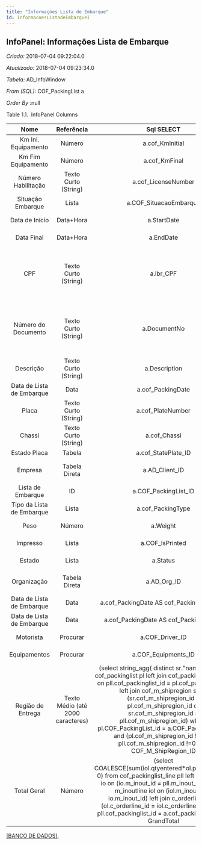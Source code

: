 ```yaml
---
title: "Informações Lista de Embarque"
id: InformacoesListadeEmbarqueI
---
```

<div id="d124083e1" class="section chapter">

<div class="titlepage">

<div>

<div>

## InfoPanel: Informações Lista de Embarque

</div>

</div>

</div>

<span class="emphasis"> *Criado:* </span>2018-07-04 09:22:04.0

<span class="emphasis"> *Atualizado:* </span>2018-07-04 09:23:34.0

<span class="emphasis"> *Tabela:* </span>AD\_InfoWindow

<span class="emphasis"> *From (SQL):* </span>COF\_PackingList a

<span class="emphasis"> *Order By :*</span>null

<div id="d124083e25" class="table">

<div class="table-title">

Table 1.1.  InfoPanel
Columns

</div>

<div class="table-contents">

|           Nome            |            Referência             |                                                                                                                                                                                                                                    Sql SELECT                                                                                                                                                                                                                                    |                                       QueryCriteria                                        |                  Descrição                   |                                                                                                                                                                                                                                                                                                                                                       Comentário/Ajuda                                                                                                                                                                                                                                                                                                                                                       |
| :-----------------------: | :-------------------------------: | :------------------------------------------------------------------------------------------------------------------------------------------------------------------------------------------------------------------------------------------------------------------------------------------------------------------------------------------------------------------------------------------------------------------------------------------------------------------------------: | :----------------------------------------------------------------------------------------: | :------------------------------------------: | :--------------------------------------------------------------------------------------------------------------------------------------------------------------------------------------------------------------------------------------------------------------------------------------------------------------------------------------------------------------------------------------------------------------------------------------------------------------------------------------------------------------------------------------------------------------------------------------------------------------------------------------------------------------------------------------------------------------------------: |
|    Km Ini. Equipamento    |              Número               |                                                                                                                                                                                                                                 a.cof\_KmInitial                                                                                                                                                                                                                                 |                                                                                            |                     null                     |                                                                                                                                                                                                                                                                                                                                                             null                                                                                                                                                                                                                                                                                                                                                             |
|    Km Fim Equipamento     |              Número               |                                                                                                                                                                                                                                  a.cof\_KmFinal                                                                                                                                                                                                                                  |                                                                                            |                     null                     |                                                                                                                                                                                                                                                                                                                                                             null                                                                                                                                                                                                                                                                                                                                                             |
|    Número Habilitação     |       Texto Curto (String)        |                                                                                                                                                                                                                               a.cof\_LicenseNumber                                                                                                                                                                                                                               |                                                                                            |                     null                     |                                                                                                                                                                                                                                                                                                                                                             null                                                                                                                                                                                                                                                                                                                                                             |
|     Situação Embarque     |               Lista               |                                                                                                                                                                                                                             a.COF\_SituacaoEmbarque                                                                                                                                                                                                                              |   <span class="emphasis">*Operador:*</span>= <span class="emphasis">*Função:*</span>null   |                     null                     |                                                                                                                                                                                                                                                                                                                                                             null                                                                                                                                                                                                                                                                                                                                                             |
|      Data de Início       |             Data+Hora             |                                                                                                                                                                                                                                   a.StartDate                                                                                                                                                                                                                                    |                                                                                            |      Primeira data efetiva (inclusive)       |                                                                                                                                                                                                                                                                                                                                   A "Data de Início" indica o primeiro dia ou data inicial                                                                                                                                                                                                                                                                                                                                   |
|        Data Final         |             Data+Hora             |                                                                                                                                                                                                                                    a.EndDate                                                                                                                                                                                                                                     |                                                                                            |       Última data efetiva (inclusive)        |                                                                                                                                                                                                                                                                                                                                       A "Data Final" indica a última data nesta faixa.                                                                                                                                                                                                                                                                                                                                       |
|            CPF            |       Texto Curto (String)        |                                                                                                                                                                                                                                    a.lbr\_CPF                                                                                                                                                                                                                                    |                                                                                            |         Cadastro de Pessoas Físicas          |                           \< a href="http://www.serasa.com.br" target="\_blank"\> Serasa\< /a\> \< a href="http://www.sintegra.gov.br" target="\_blank"\> Sintegra\< /a\> \< a href="https://www.ccfacil.com.br/Login.asp?ret\_link=%2FConsulta%2Easp%3FCodConsulta%3D34" target="\_blank"\> CCFácil\< /a\> \< a href="http://www.receita.fazenda.gov.br/PessoaJuridica/CNPJ/cnpjreva/Cnpjreva\_Solicitacao.asp" target="\_blank"\> Receita \< /a\> \< a href="http://www.sci.com.br/" target="\_blank"\> Equifax (SCI)\< /a\> \< a href="http://www8.receita.fazenda.gov.br/SimplesNacional/Aplicacoes/ATBHE/ConsultaOptantes.app/ConsultarOpcao.aspx" target="\_blank"\> Simples Nacional\< /a\>                           |
|    Número do Documento    |       Texto Curto (String)        |                                                                                                                                                                                                                                   a.DocumentNo                                                                                                                                                                                                                                   | <span class="emphasis">*Operador:*</span>Like <span class="emphasis">*Função:*</span>Upper | Documenta o número seqüencial dos documentos | O número do documento é usualmente gerado automaticamente pelo sistema e determinado pelo tipo de documento. Se o documento não for salvo, o número preliminar é mostrado em "\< \> ". Se o tipo do seu documento não tiver uma seqüência de documentação automática definida, o campo estará vazio ao criar um novo documento. Isto é para documentos que usualmente tem um número externo (como fatura do fornecedor). Se você deixar o campo vazio, o sistema vai gerar um número de documento por você. A seqüência de documento usada por este número de recuperação é definida na janela "Gerenciamento de Seqüência" com o nome "DocumentNo\_\< TableName\> ", onde TableName é o nome real da tabela (ex: C\_Order). |
|         Descrição         |       Texto Curto (String)        |                                                                                                                                                                                                                                  a.Description                                                                                                                                                                                                                                   |                                                                                            |   Descrição resumida opcional do registro    |                                                                                                                                                                                                                                                                                                                                          Uma descrição é limitada a 255 caracteres.                                                                                                                                                                                                                                                                                                                                          |
| Data de Lista de Embarque |               Data                |                                                                                                                                                                                                                                a.cof\_PackingDate                                                                                                                                                                                                                                |                                                                                            |                     null                     |                                                                                                                                                                                                                                                                                                                                                             null                                                                                                                                                                                                                                                                                                                                                             |
|           Placa           |       Texto Curto (String)        |                                                                                                                                                                                                                                a.cof\_PlateNumber                                                                                                                                                                                                                                |                                                                                            |                     null                     |                                                                                                                                                                                                                                                                                                                                                             null                                                                                                                                                                                                                                                                                                                                                             |
|          Chassi           |       Texto Curto (String)        |                                                                                                                                                                                                                                  a.cof\_Chassi                                                                                                                                                                                                                                   |                                                                                            |                     null                     |                                                                                                                                                                                                                                                                                                                                                             null                                                                                                                                                                                                                                                                                                                                                             |
|       Estado Placa        |              Tabela               |                                                                                                                                                                                                                              a.cof\_StatePlate\_ID                                                                                                                                                                                                                               |                                                                                            |                     null                     |                                                                                                                                                                                                                                                                                                                                                             null                                                                                                                                                                                                                                                                                                                                                             |
|          Empresa          |           Tabela Direta           |                                                                                                                                                                                                                                 a.AD\_Client\_ID                                                                                                                                                                                                                                 |                                                                                            |   Empresa/Locatário para esta instalação.    |                                                                                                                                                                                                                                                                            Uma Empresa é uma Companhia ou uma Entidade Legal (pessoa jurídica). Dados não podem ser compartilhados entre Empresas. Locatário é um sinônimo para Empresa (Client).                                                                                                                                                                                                                                                                            |
|     Lista de Embarque     |                ID                 |                                                                                                                                                                                                                              a.COF\_PackingList\_ID                                                                                                                                                                                                                              |                                                                                            |          Primary Key : Packing-List          |                                                                                                                                                                                                                                                                                                                                                  Primary Key : Packing-List                                                                                                                                                                                                                                                                                                                                                  |
| Tipo da Lista de Embarque |               Lista               |                                                                                                                                                                                                                                a.cof\_PackingType                                                                                                                                                                                                                                |   <span class="emphasis">*Operador:*</span>= <span class="emphasis">*Função:*</span>null   |                     null                     |                                                                                                                                                                                                                                                                                                                                                             null                                                                                                                                                                                                                                                                                                                                                             |
|           Peso            |              Número               |                                                                                                                                                                                                                                     a.Weight                                                                                                                                                                                                                                     |                                                                                            |              Peso de um produto              |                                                                                                                                                                                                                                                                                                                                 O "Peso" indica o peso do produto na UDM de peso da Empresa                                                                                                                                                                                                                                                                                                                                  |
|         Impresso          |               Lista               |                                                                                                                                                                                                                                 a.COF\_IsPrinted                                                                                                                                                                                                                                 |   <span class="emphasis">*Operador:*</span>= <span class="emphasis">*Função:*</span>null   |                     null                     |                                                                                                                                                                                                                                                                                                                                                             null                                                                                                                                                                                                                                                                                                                                                             |
|          Estado           |               Lista               |                                                                                                                                                                                                                                     a.Status                                                                                                                                                                                                                                     |   <span class="emphasis">*Operador:*</span>= <span class="emphasis">*Função:*</span>null   |           Estado da execução atual           |                                                                                                                                                                                                                                                                                                                                                   Estado da execução atual                                                                                                                                                                                                                                                                                                                                                   |
|        Organização        |           Tabela Direta           |                                                                                                                                                                                                                                  a.AD\_Org\_ID                                                                                                                                                                                                                                   |   <span class="emphasis">*Operador:*</span>= <span class="emphasis">*Função:*</span>null   |  Entidade organizacional dentro da Empresa   |                                                                                                                                                                                                                                                                                 Uma "Organização" é uma unidade de sua "Empresa" ou "Entidade Legal" - os exemplos são loja, departamento. Você pode compartilhar dados entre organizações.                                                                                                                                                                                                                                                                                  |
| Data de Lista de Embarque |               Data                |                                                                                                                                                                                                                    a.cof\_PackingDate AS cof\_PackingDateFrom                                                                                                                                                                                                                    | <span class="emphasis">*Operador:*</span>\> = <span class="emphasis">*Função:*</span>Trunc |                     null                     |                                                                                                                                                                                                                                                                                                                                                             null                                                                                                                                                                                                                                                                                                                                                             |
| Data de Lista de Embarque |               Data                |                                                                                                                                                                                                                     a.cof\_PackingDate AS cof\_PackingDateTo                                                                                                                                                                                                                     | <span class="emphasis">*Operador:*</span>\< = <span class="emphasis">*Função:*</span>Trunc |                     null                     |                                                                                                                                                                                                                                                                                                                                                             null                                                                                                                                                                                                                                                                                                                                                             |
|         Motorista         |             Procurar              |                                                                                                                                                                                                                                a.COF\_Driver\_ID                                                                                                                                                                                                                                 |   <span class="emphasis">*Operador:*</span>= <span class="emphasis">*Função:*</span>null   |             Primary Key : Driver             |                                                                                                                                                                                                                                                                                                                                                     Primary Key : Driver                                                                                                                                                                                                                                                                                                                                                     |
|       Equipamentos        |             Procurar              |                                                                                                                                                                                                                              a.COF\_Equipments\_ID                                                                                                                                                                                                                               |   <span class="emphasis">*Operador:*</span>= <span class="emphasis">*Função:*</span>null   |           Primary Key : Equipments           |                                                                                                                                                                                                                                                                                                                                                   Primary Key : Equipments                                                                                                                                                                                                                                                                                                                                                   |
|     Região de Entrega     | Texto Médio (até 2000 caracteres) | (select string\_agg( distinct sr."name",',') from cof\_packinglist pl left join cof\_packinglist\_line pll on pll.cof\_packinglist\_id = pl.cof\_packinglist\_id left join cof\_m\_shipregion sr on (sr.cof\_m\_shipregion\_id = pl.cof\_m\_shipregion\_id or sr.cof\_m\_shipregion\_id = pll.cof\_m\_shipregion\_id) where pl.COF\_PackingList\_id = a.COF\_PackingList\_ID and (pl.cof\_m\_shipregion\_id \!= 0 or pll.cof\_m\_shipregion\_id \!=0)) as COF\_M\_ShipRegion\_ID |                                                                                            |        Primary Key : Shipment Region         |                                                                                                                                                                                                                                                                                                                                                Primary Key : Shipment Region                                                                                                                                                                                                                                                                                                                                                 |
|        Total Geral        |              Número               |                                                   (select COALESCE(sum(iol.qtyentered\*ol.priceentered), 0) from cof\_packinglist\_line pll left join m\_inout io on (io.m\_inout\_id = pll.m\_inout\_id) left join m\_inoutline iol on (iol.m\_inout\_id = io.m\_inout\_id) left join c\_orderline ol on (ol.c\_orderline\_id = iol.c\_orderline\_id) where pll.cof\_packinglist\_id = a.cof\_packinglist\_id) as GrandTotal                                                    |                                                                                            |           Valor Total do documento           |                                                                                                                                                                                                                                                                                                                    O "Total Geral" mostra o valor total incluindo Impostos e Frete na moeda do documento                                                                                                                                                                                                                                                                                                                     |

</div>

</div>

  

[\[BANCO DE DADOS\]](data/COFPackingListinfodata.html),

</div>
